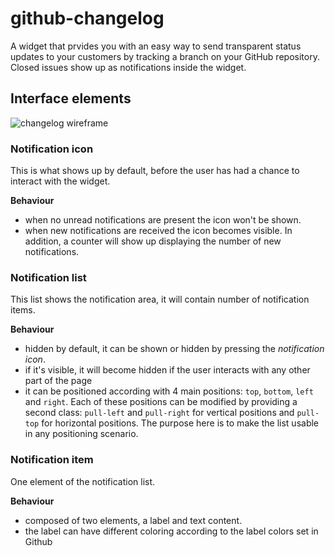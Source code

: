github-changelog
====

A widget that prvides you with an easy way to send transparent status updates to your customers by tracking a branch on your GitHub repository. Closed issues show up as notifications inside the widget.

## Interface elements ##

![changelog wireframe](https://dl.dropboxusercontent.com/u/42934143/images/changelog.png)

### Notification icon ###
This is what shows up by default, before the user has had a chance to interact with the widget.

**Behaviour**
- when no unread notifications are present the icon won't be shown.
- when new notifications are received the icon becomes visible. In addition, a counter will show up displaying the number of new notifications.

### Notification list ###
This list shows the notification area, it will contain number of notification items.

**Behaviour**
- hidden by default, it can be shown or hidden by pressing the *notification icon*.
- if it's visible, it will become hidden if the user interacts with any other part of the page
- it can be positioned according with 4 main positions: `top`, `bottom`, `left` and `right`. Each of these positions can be modified by providing a second class: `pull-left` and `pull-right` for vertical positions and `pull-top` for horizontal positions. The purpose here is to make the list usable in any positioning scenario.

### Notification item ###
One element of the notification list.

**Behaviour**
- composed of two elements, a label and text content.
- the label can have different coloring according to the label colors set in Github




